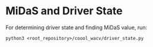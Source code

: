 # MiDaS and Driver State
For determining driver state and finding MiDaS value, run:

```python3 <root_repository>/coool_wacv/driver_state.py```